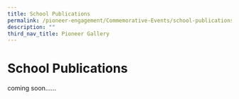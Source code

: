 ```yaml
---
title: School Publications
permalink: /pioneer-engagement/Commemorative-Events/school-publications
description: ""
third_nav_title: Pioneer Gallery
---
```


# School Publications
coming soon......